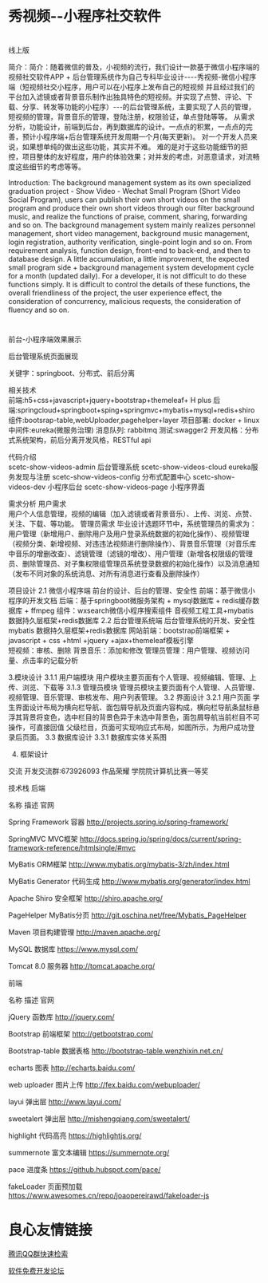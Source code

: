 ﻿# 秀视频--小程序社交软件
#
 线上版 
 
 
简介：简介：随着微信的普及，小视频的流行，我们设计一款基于微信小程序端的视频社交软件APP + 后台管理系统作为自己专科毕业设计----秀视频-微信小程序端（短视频社交小程序，用户可以在小程序上发布自己的短视频 并且经过我们的平台加入滤镜或者背景音乐制作出独具特色的短视频。并实现了点赞、评论、下载、分享、转发等功能的小程序）---的后台管理系统，主要实现了人员的管理，短视频的管理，背景音乐的管理，登陆注册，权限验证，单点登陆等等。 从需求分析，功能设计，前端到后台，再到数据库的设计。一点点的积累，一点点的完善，预计小程序端+后台管理系统开发周期一个月(每天更新)。 对一个开发人员来说，如果想单纯的做出这些功能，其实并不难。 难的是对于这些功能细节的把控，项目整体的友好程度，用户的体验效果；对并发的考虑，对恶意请求，对流畅度这些细节的考虑等等。
 

 
Introduction: The background management system as its own specialized graduation project - Show Video - Wechat Small Program (Short Video Social Program), users can publish their own short videos on the small program and produce their own short videos through our filter background music, and realize the functions of praise, comment, sharing, forwarding and so on. The background management system mainly realizes personnel management, short video management, background music management, login registration, authority verification, single-point login and so on. From requirement analysis, function design, front-end to back-end, and then to database design. A little accumulation, a little improvement, the expected small program side + background management system development cycle for a month (updated daily). For a developer, it is not difficult to do these functions simply. It is difficult to control the details of these functions, the overall friendliness of the project, the user experience effect, the consideration of concurrency, malicious requests, the consideration of fluency and so on.
 
# 



 前台-小程序端效果展示 
 
 
 
 
 
 后台管理系统页面展现 
 



 关键字：springboot、分布式、前后分离 

 相关技术  
  前端:h5+css+javascript+jquery+bootstrap+themeleaf+ H plus 
  后端:springcloud+springboot+sping+springmvc+mybatis+mysql+redis+shiro 
  组件:bootsrap-table,webUploader,pagehelper+layer 
  项目部署: docker + linux 
  中间件:eureka(微服务治理) 
  消息队列: rabbitmq 
  测试:swagger2 
  开发风格：分布式系统架构，前后分离开发风格，RESTful api 

 代码介绍  
 scetc-show-videos-admin 后台管理系统 
 scetc-show-videos-cloud eureka服务发现与注册 
 scetc-show-videos-config 分布式配置中心 
 scetc-show-videos-dev 小程序后台 
 scetc-show-videos-page 小程序界面 


  需求分析 
  用户需求  
  用户个人信息管理，视频的编辑（加入滤镜或者背景音乐）、上传、浏览、点赞、关注、下载、等功能。 
  管理员需求 
  毕业设计选题环节中，系统管理员的需求为：用户管理（新增用户、删除用户及用户登录系统数据的初始化操作）、视频管理（视频分类、新增视频、对违违法视频进行删除操作）、背景音乐管理（对音乐库中音乐的增删改查）、滤镜管理（滤镜的增改）、用户管理（新增各权限级的管理员、删除管理员、对子集权限组管理员系统登录数据的初始化操作）以及消息通知（发布不同对象的系统消息、对所有消息进行查看及删除操作）  
 

  
 项目设计 
 2.1 微信小程序端 
 前台的设计、后台的管理、安全性 
 前端：基于微信小程序的开发文档 
 后端：基于springboot微服务架构   +   mysql数据库  +  redis缓存数据库  +  ffmpeg 
 组件：wxsearch微信小程序搜索组件 
 音视频工程工具+mybatis 数据持久层框架+redis数据库 
 2.2 后台管理系统端 
 后台管理系统的开发、安全性 
 mybatis 数据持久层框架+redis数据库 
 网站前端：bootstrap前端框架 + javascript + css +html +jquery +ajax+themeleaf模板引擎  
 短视频：审核、删除 
 背景音乐：添加和修改 
 管理员管理：用户管理、视频访问量、点击率的记载分析 
 
 3.模块设计 
 3.1.1 用户端模块 
 用户模块主要页面有个人管理、视频编辑、管理、上传、浏览、下载等 
 3.1.3 管理员模块 
 管理员模块主要页面有个人管理、人员管理、视频管理、音乐管理、审核发布、用户列表管理。 
 3.2 界面设计 
 3.2.1 用户页面 
 学生界面设计布局为横向栏导航、面包屑导航及页面内容构成，横向栏导航条鼠标悬浮其背景将变色，选中栏目的背景色异于未选中背景色，面包屑导航当前栏目不可操作，可直接回值  父级栏目，页面可实现响应式布局，如图所示，为用户成功登录后页面。 
 3.3 数据库设计 
 3.3.1 数据库实体关系图 
 
 4. 框架设计 
 
   



  交流 
  开发交流群:673926093 
  作品荣耀 
  学院院计算机比赛一等奖 
  
 
  技术栈 
  后端 
  
 
 
 名称 
 描述 
 官网 
 
 
 
 
 Spring Framework 
 容器 
  http://projects.spring.io/spring-framework/  
 
 
 SpringMVC 
 MVC框架 
  http://docs.spring.io/spring/docs/current/spring-framework-reference/htmlsingle/#mvc  
 
 
 MyBatis 
 ORM框架 
  http://www.mybatis.org/mybatis-3/zh/index.html  
 
 
 MyBatis Generator 
 代码生成 
  http://www.mybatis.org/generator/index.html  
 
 
 Apache Shiro 
 安全框架 
  http://shiro.apache.org/  
 
 
 PageHelper 
 MyBatis分页 
  http://git.oschina.net/free/Mybatis_PageHelper  
 
 
 Maven 
 项目构建管理 
  http://maven.apache.org/  
 
 
 MySQL 
 数据库 
  https://www.mysql.com/  
 
 
 Tomcat 8.0 
 服务器 
  http://tomcat.apache.org/  
 
 
 
 
 前端 
 
 
 
 名称 
 描述 
 官网 
 
 
 
 
 jQuery 
 函数库 
  http://jquery.com/  
 
 
 Bootstrap 
 前端框架 
  http://getbootstrap.com/  
 
 
 Bootstrap-table 
 数据表格 
  http://bootstrap-table.wenzhixin.net.cn/  
 
 
 echarts 
 图表 
  http://echarts.baidu.com/  
 
 
 web uploader 
 图片上传 
  http://fex.baidu.com/webuploader/  
 
 
 layui 
 弹出层 
  http://www.layui.com/  
 
 
 sweetalert 
 弹出层 
  http://mishengqiang.com/sweetalert/  
 
 
 highlight 
 代码高亮 
  https://highlightjs.org/  
 
 
 summernote 
 富文本编辑 
  https://summernote.org/  
 
 
 pace 
 进度条 
  https://github.hubspot.com/pace/  
 


 
 fakeLoader 
 页面预加载 
  https://www.awesomes.cn/repo/joaopereirawd/fakeloader-js  
 
 
 
 
 



 # 良心友情链接

[腾讯QQ群快速检索](http://u.720life.cn/s/8cf73f7c)

[软件免费开发论坛](http://u.720life.cn/s/bbb01dc0)
